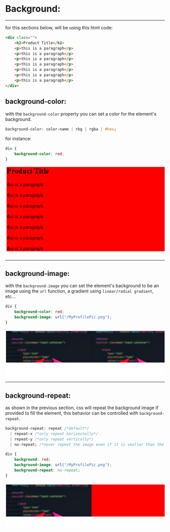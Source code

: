 <!-- @format -->

# Background:

---

for this sections below, will be using this html code:

```html
<div class="">
	<h2>Product Title</h2>
	<p>this is a paragraph</p>
	<p>this is a paragraph</p>
	<p>this is a paragraph</p>
	<p>this is a paragraph</p>
	<p>this is a paragraph</p>
	<p>this is a paragraph</p>
	<p>this is a paragraph</p>
</div>
```

## background-color:

with the `background-color` property you can set a color for the element's background.

```css
background-color: color-name | rbg | rgba | #hex;
```

for instance:

```css
div {
	background-color: red;
}
```

![Background Color](Images/Background%20Color.png)

---

## background-image:

with the `background-image` you can set the element's background to be an image using the `url` function, a gradient using `linear/radial gradient`, etc...

```css
div {
	background-color: red;
	background-image: url("/MyProfilePic.png");
}
```

![Background Image](Images/Background%20Image.png)

---

## background-repeat:

as shown in the previous section, css will repeat the background image if provided to fill the element, this behavior can be controlled with `background-repeat`.

```css
background-repeat: repeat /*default*/ 
  | repeat-x /*only repeat horizontally*/
  | repeat-y /*only repeat vertically*/
  | no-repeat; /*never repeat the image even if it is smaller than the element*/
```

```css
div {
	background: red;
	background-image: url("/MyProfilePic.png");
	background-repeat: no-repeat;
}
```

![Background Repeat](Images/Background%20Repeat.png)
